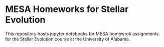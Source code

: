 # MESA Homeworks for Stellar Evolution

This repository hosts jupyter notebooks for MESA homewrok assignments for the Stellar Evolution course at the University of Alabama.
